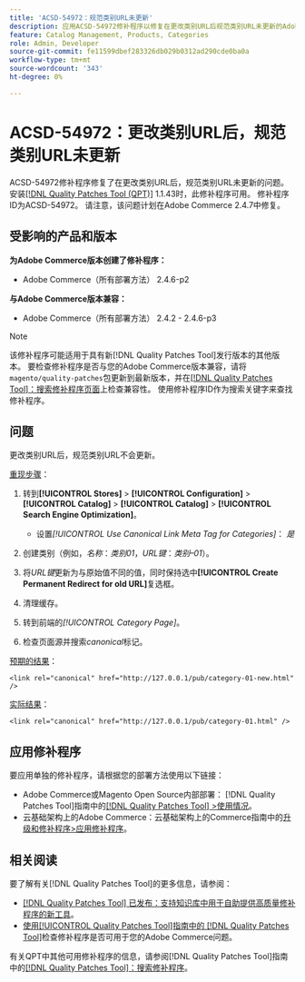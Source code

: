```yaml
---
title: 'ACSD-54972：规范类别URL未更新'
description: 应用ACSD-54972修补程序以修复在更改类别URL后规范类别URL未更新的Adobe Commerce问题。
feature: Catalog Management, Products, Categories
role: Admin, Developer
source-git-commit: fe11599dbef283326db029b0312ad290cde0ba0a
workflow-type: tm+mt
source-wordcount: '343'
ht-degree: 0%

---
```


# ACSD-54972：更改类别URL后，规范类别URL未更新

ACSD-54972修补程序修复了在更改类别URL后，规范类别URL未更新的问题。 安装[[!DNL Quality Patches Tool (QPT)]](https://experienceleague.adobe.com/en/docs/commerce-knowledge-base/kb/announcements/commerce-announcements/magento-quality-patches-released-new-tool-to-self-serve-quality-patches) 1.1.43时，此修补程序可用。 修补程序ID为ACSD-54972。 请注意，该问题计划在Adobe Commerce 2.4.7中修复。

## 受影响的产品和版本

**为Adobe Commerce版本创建了修补程序：**

* Adobe Commerce（所有部署方法） 2.4.6-p2

**与Adobe Commerce版本兼容：**

* Adobe Commerce（所有部署方法） 2.4.2 - 2.4.6-p3

>[!NOTE]
>
>该修补程序可能适用于具有新[!DNL Quality Patches Tool]发行版本的其他版本。 要检查修补程序是否与您的Adobe Commerce版本兼容，请将`magento/quality-patches`包更新到最新版本，并在[[!DNL Quality Patches Tool]：搜索修补程序页面](https://experienceleague.adobe.com/tools/commerce-quality-patches/index.html)上检查兼容性。 使用修补程序ID作为搜索关键字来查找修补程序。

## 问题

更改类别URL后，规范类别URL不会更新。

<u>重现步骤</u>：

1. 转到&#x200B;**[!UICONTROL Stores]** > **[!UICONTROL Configuration]** > **[!UICONTROL Catalog]** > **[!UICONTROL Catalog]** > **[!UICONTROL Search Engine Optimization]**。

   * 设置&#x200B;*[!UICONTROL Use Canonical Link Meta Tag for Categories]*： *是*

2. 创建类别（例如，*名称*：*类别01*，*URL键*：*类别–01*）。
3. 将&#x200B;*URL键*&#x200B;更新为与原始值不同的值，同时保持选中&#x200B;**[!UICONTROL Create Permanent Redirect for old URL]**&#x200B;复选框。
4. 清理缓存。
5. 转到前端的&#x200B;*[!UICONTROL Category Page]*。
6. 检查页面源并搜索&#x200B;*canonical*&#x200B;标记。

<u>预期的结果</u>：

`<link rel="canonical" href="http://127.0.0.1/pub/category-01-new.html" />`

<u>实际结果</u>：

`<link rel="canonical" href="http://127.0.0.1/pub/category-01.html" />`

## 应用修补程序

要应用单独的修补程序，请根据您的部署方法使用以下链接：

* Adobe Commerce或Magento Open Source内部部署： [!DNL Quality Patches Tool]指南中的[[!DNL Quality Patches Tool] >使用情况](/help/tools/quality-patches-tool/usage.md)。
* 云基础架构上的Adobe Commerce：云基础架构上的Commerce指南中的[升级和修补程序>应用修补程序](https://experienceleague.adobe.com/docs/commerce-cloud-service/user-guide/develop/upgrade/apply-patches.html)。

## 相关阅读

要了解有关[!DNL Quality Patches Tool]的更多信息，请参阅：

* [[!DNL Quality Patches Tool] 已发布：支持知识库中用于自助提供高质量修补程序的新工具](https://experienceleague.adobe.com/en/docs/commerce-knowledge-base/kb/announcements/commerce-announcements/magento-quality-patches-released-new-tool-to-self-serve-quality-patches)。
* [使用[!UICONTROL Quality Patches Tool]指南中的 [!DNL Quality Patches Tool]](/help/tools/quality-patches-tool/patches-available-in-qpt/check-patch-for-magento-issue-with-magento-quality-patches.md)检查修补程序是否可用于您的Adobe Commerce问题。


有关QPT中其他可用修补程序的信息，请参阅[!DNL Quality Patches Tool]指南中的[[!DNL Quality Patches Tool]：搜索修补程序](https://experienceleague.adobe.com/tools/commerce-quality-patches/index.html)。
